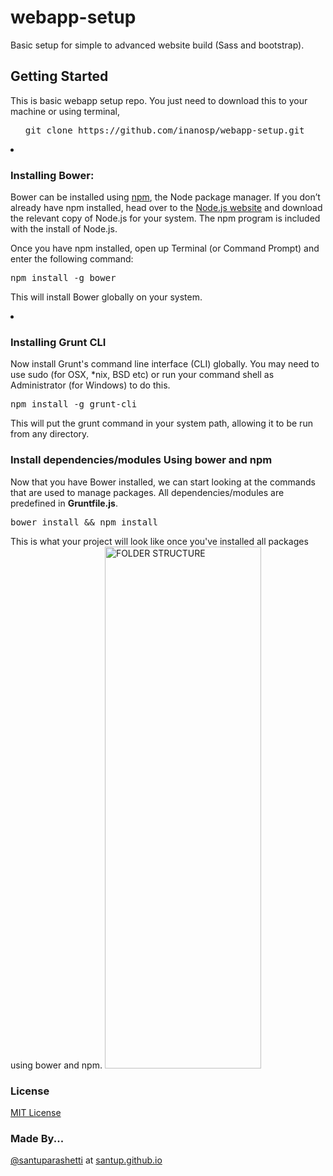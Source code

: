webapp-setup
============

Basic setup for simple to advanced website build (Sass and bootstrap).


<h2>Getting Started</h2>

This is basic webapp setup repo. You just need to download this to your machine or using terminal,

<ul>
<pre>git clone https://github.com/inanosp/webapp-setup.git</pre>
</ul>

<li><h3>Installing Bower:</h3></li>

Bower can be installed using <a href="https://npmjs.org/" target="_blank">npm</a>, the Node package manager. If you don’t already have npm installed, head over to the <a href="http://nodejs.org/" target="_blank">Node.js website</a> and download the relevant copy of Node.js for your system. The npm program is included with the install of Node.js.

Once you have npm installed, open up Terminal (or Command Prompt) and enter the following command:<br>

<pre>npm install -g bower</pre>

This will install Bower globally on your system.

<li><h3>Installing Grunt CLI</h3></li>

Now install Grunt's command line interface (CLI) globally. You may need to use sudo (for OSX, *nix, BSD etc) or run your command shell as Administrator (for Windows) to do this.

<pre>npm install -g grunt-cli</pre>

This will put the grunt command in your system path, allowing it to be run from any directory.

<h3>Install dependencies/modules Using bower and npm</h3>

Now that you have Bower installed, we can start looking at the commands that are used to manage packages.
All dependencies/modules are predefined in <strong>Gruntfile.js</strong>.

<pre>bower install && npm install</pre>

This is what your project will look like once you've installed all packages using bower and npm.
<img src="https://lh4.googleusercontent.com/-A22RswAgaO8/VJbgKmZp6hI/AAAAAAAABgs/EGt7-dS-rno/w202-h614-no/structure.png" width="250" height="835" alt="FOLDER STRUCTURE"></img>

<h3>License</h3>
<a href="http://en.wikipedia.org/wiki/MIT_License" target="_blank"> MIT License</a>

<h3>Made By...</h3>
<a href="https://twitter.com/santuparashetti" target="_blank">@santuparashetti</a> at <a href="http://santup.github.io/" target="_blank">santup.github.io</a> 

